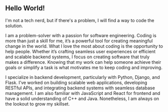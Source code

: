 ## Hello World!

I'm not a tech nerd, but if there's a problem, I will find a way to code the solution.

I am a problem-solver with a passion for software engineering. Coding is more than just a skill for me, it’s a powerful tool for creating meaningful change in the world. What I love the most about coding is the opportunity to help people. Whether it’s crafting seamless user experiences or efficient and scalable backend systems, I focus on creating software that truly makes a difference. Knowing that my work can help someone achieve their goals or simplify a task is what motivates me to keep coding and improving.

I specialize in backend development, particularly with Python, Django, and Flask. I’ve worked on building scalable web applications, developing RESTful APIs, and integrating backend systems with seamless database management. I am also familiar with JavaScript and React for frontend and have a solid understanding of C++ and Java. Nonetheless, I am always on the lookout to grow my skillset.

<!--
**ikalmikov16/ikalmikov16** is a ✨ _special_ ✨ repository because its `README.md` (this file) appears on your GitHub profile.

Here are some ideas to get you started:

- 🔭 I’m currently working on ...
- 🌱 I’m currently learning ...
- 👯 I’m looking to collaborate on ...
- 🤔 I’m looking for help with ...
- 💬 Ask me about ...
- 📫 How to reach me: ...
- 😄 Pronouns: ...
- ⚡ Fun fact: ...
-->
